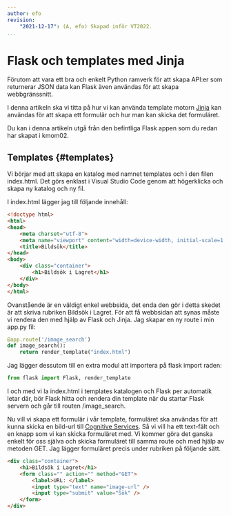 ```yaml
---
author: efo
revision:
    "2021-12-17": (A, efo) Skapad inför VT2022.
...
```

Flask och templates med Jinja
==================================

Förutom att vara ett bra och enkelt Python ramverk för att skapa API:er som returnerar JSON data kan Flask även användas för att skapa webbgränssnitt.

I denna artikeln ska vi titta på hur vi kan använda template motorn [Jinja](https://flask.palletsprojects.com/en/2.0.x/templating/) kan användas för att skapa ett formulär och hur man kan skicka det formuläret.

Du kan i denna artikeln utgå från den befintliga Flask appen som du redan har skapat i kmom02.



<!--more-->



Templates {#templates}
--------------------------------------

Vi börjar med att skapa en katalog med namnet templates och i den filen index.html. Det görs enklast i Visual Studio Code genom att högerklicka och skapa ny katalog och ny fil.

I index.html lägger jag till följande innehåll:

```html
<!doctype html>
<html>
<head>
    <meta charset="utf-8">
    <meta name="viewport" content="width=device-width, initial-scale=1, shrink-to-fit=no">
    <title>Bildsök</title>
</head>
<body>
    <div class="container">
        <h1>Bildsök i Lagret</h1>
    </div>
</body>
</html>
```

Ovanstående är en väldigt enkel webbsida, det enda den gör i detta skedet är att skriva rubriken Bildsök i Lagret. För att få webbsidan att synas måste vi rendera den med hjälp av Flask och Jinja. Jag skapar en ny route i min app.py fil:

```python
@app.route('/image_search')
def image_search():
    return render_template("index.html")
```

Jag lägger dessutom till en extra modul att importera på flask import raden:

```python
from flask import Flask, render_template
```

I och med vi la index.html i templates katalogen och Flask per automatik letar där, bör Flask hitta och rendera din template när du startar Flask servern och går till routen /image_search.

Nu vill vi skapa ett formulär i vår template, formuläret ska användas för att kunna skicka en bild-url till [Cognitive Services](kunskap/cognitive-services-i-azure). Så vi vill ha ett text-fält och en knapp som vi kan skicka formuläret med. Vi kommer göra det ganska enkelt för oss själva och skicka formuläret till samma route och med hjälp av metoden GET. Jag lägger formuläret precis under rubriken på följande sätt.

```html
<div class="container">
    <h1>Bildsök i Lagret</h1>
    <form class="" action="" method="GET">
        <label>URL: </label>
        <input type="text" name="image-url" />
        <input type="submit" value="Sök" />
    </form>
</div>
```
